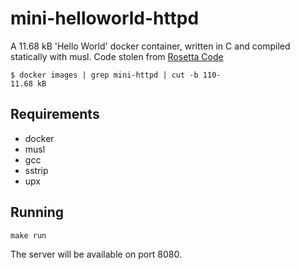 # mini-helloworld-httpd

A 11.68 kB 'Hello World' docker container, written in C and compiled statically with musl. Code stolen from [Rosetta Code](https://rosettacode.org/wiki/Hello_world/Web_server#C)

```
$ docker images | grep mini-httpd | cut -b 110-
11.68 kB
```

## Requirements

  * docker
  * musl
  * gcc
  * sstrip
  * upx

## Running

```
make run
```

The server will be available on port 8080.
